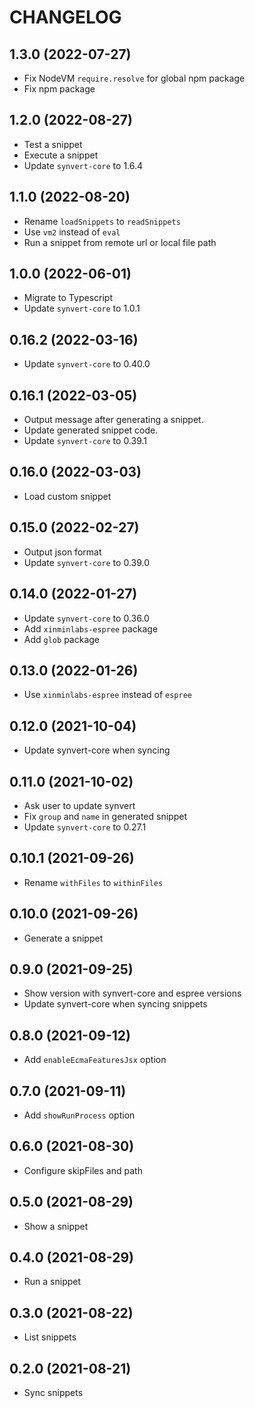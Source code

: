 # CHANGELOG

## 1.3.0 (2022-07-27)

* Fix NodeVM `require.resolve` for global npm package
* Fix npm package

## 1.2.0 (2022-08-27)

* Test a snippet
* Execute a snippet
* Update `synvert-core` to 1.6.4

## 1.1.0 (2022-08-20)

* Rename `loadSnippets` to `readSnippets`
* Use `vm2` instead of `eval`
* Run a snippet from remote url or local file path

## 1.0.0 (2022-06-01)

* Migrate to Typescript
* Update `synvert-core` to 1.0.1

## 0.16.2 (2022-03-16)

* Update `synvert-core` to 0.40.0

## 0.16.1 (2022-03-05)

* Output message after generating a snippet.
* Update generated snippet code.
* Update `synvert-core` to 0.39.1

## 0.16.0 (2022-03-03)

* Load custom snippet

## 0.15.0 (2022-02-27)

* Output json format
* Update `synvert-core` to 0.39.0

## 0.14.0 (2022-01-27)

* Update `synvert-core` to 0.36.0
* Add `xinminlabs-espree` package
* Add `glob` package

## 0.13.0 (2022-01-26)

* Use `xinminlabs-espree` instead of `espree`

## 0.12.0 (2021-10-04)

* Update synvert-core when syncing

## 0.11.0 (2021-10-02)

* Ask user to update synvert
* Fix `group` and `name` in generated snippet
* Update `synvert-core` to 0.27.1

## 0.10.1 (2021-09-26)

* Rename `withFiles` to `withinFiles`

## 0.10.0 (2021-09-26)

* Generate a snippet

## 0.9.0 (2021-09-25)

* Show version with synvert-core and espree versions
* Update synvert-core when syncing snippets

## 0.8.0 (2021-09-12)

* Add `enableEcmaFeaturesJsx` option

## 0.7.0 (2021-09-11)

* Add `showRunProcess` option

## 0.6.0 (2021-08-30)

* Configure skipFiles and path

## 0.5.0 (2021-08-29)

* Show a snippet

## 0.4.0 (2021-08-29)

* Run a snippet

## 0.3.0 (2021-08-22)

* List snippets

## 0.2.0 (2021-08-21)

* Sync snippets
